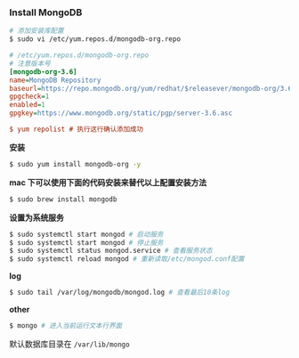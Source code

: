 ### Install MongoDB

```bash
# 添加安装库配置
$ sudo vi /etc/yum.repos.d/mongodb-org.repo
```

```ini
# /etc/yum.repos.d/mongodb-org.repo
# 注意版本号
[mongodb-org-3.6]
name=MongoDB Repository
baseurl=https://repo.mongodb.org/yum/redhat/$releasever/mongodb-org/3.6/x86_64/
gpgcheck=1
enabled=1
gpgkey=https://www.mongodb.org/static/pgp/server-3.6.asc

$ yum repolist # 执行这行确认添加成功
```

**安装**

```bash
$ sudo yum install mongodb-org -y
```

**mac 下可以使用下面的代码安装来替代以上配置安装方法**

```bash
$ sudo brew install mongodb
```

**设置为系统服务**

```bash
$ sudo systemctl start mongod # 启动服务
$ sudo systemctl start mongod # 停止服务
$ sudo systemctl status mongod.service # 查看服务状态
$ sudo systemctl reload mongod # 重新读取/etc/mongod.conf配置
```

**log**

```bash
$ sudo tail /var/log/mongodb/mongod.log # 查看最后10条log
```

**other**

```bash
$ mongo # 进入当前运行文本行界面
```

默认数据库目录在 `/var/lib/mongo`